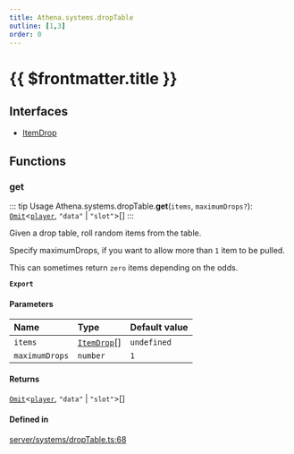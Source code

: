 ```yaml
---
title: Athena.systems.dropTable
outline: [1,3]
order: 0
---
```


# {{ $frontmatter.title }}


## Interfaces

- [ItemDrop](../interfaces/server_systems_dropTable_ItemDrop.md)

## Functions

### get

::: tip Usage
Athena.systems.dropTable.**get**(`items`, `maximumDrops?`): [`Omit`](server_player_inventory_Internal.md#Omit)<[`player`](server_config.md#player), ``"data"`` \| ``"slot"``\>[]
:::

Given a drop table, roll random items from the table.

Specify maximumDrops, if you want to allow more than `1` item to be pulled.

This can sometimes return `zero` items depending on the odds.

**`Export`**

#### Parameters

| Name | Type | Default value |
| :------ | :------ | :------ |
| `items` | [`ItemDrop`](../interfaces/server_systems_dropTable_ItemDrop.md)[] | `undefined` |
| `maximumDrops` | `number` | `1` |

#### Returns

[`Omit`](server_player_inventory_Internal.md#Omit)<[`player`](server_config.md#player), ``"data"`` \| ``"slot"``\>[]

#### Defined in

[server/systems/dropTable.ts:68](https://github.com/Stuyk/altv-athena/blob/bc77fba/src/core/server/systems/dropTable.ts#L68)
